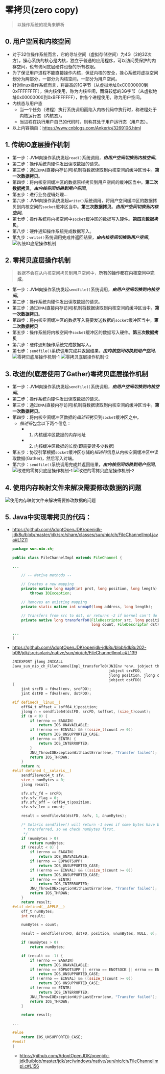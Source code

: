 # 零拷贝(zero copy)
> 以操作系统的视角来解析

## 0. 用户空间和内核空间
* 对于32位操作系统而言，它的寻址空间（虚拟存储空间）为4G（2的32次方）。操心系统的核心是内核，独立于普通的应用程序，可以访问受保护的内存空间，也有访问底层硬件设备的所有权限。
* 为了保证用户进程不能直接操作内核，保证内核的安全，操心系统将虚拟空间划分为两部分，一部分为内核空间，一部分为用户空间。
* 针对linux操作系统而言，将最高的1G字节（从虚拟地址0xC0000000到0xFFFFFFFF），供内核使用，称为内核空间，而将较低的3G字节（从虚拟地址0x00000000到0xBFFFFFFF），供各个进程使用，称为用户空间。
* 内核态与用户态
  * 当一个任务（进程）执行系统调用而陷入内核代码中执行时，称进程处于内核运行态（内核态）。
  * 当进程在执行用户自己的代码时，则称其处于用户运行态（用户态）。
* 以上内容摘自：https://www.cnblogs.com/Anker/p/3269106.html

## 1. 传统IO底层操作机制
* 第一步：JVM向操作系统发起`read()`系统调用，***由用户空间切换到内核空间***。
* 第二步：操作系统向硬件发出读取数据的请求。
* 第三步：通过`DMA`(直接内存访问)机制将数据读取到内核空间的缓冲区当中。**第一次数据拷贝**。
* 第四步：将内核空间缓冲区的数据原样拷贝到用户空间的缓冲区当中。**第二次数据拷贝**。***由内核空间切换到用户空间***。
* 第五步：进行业务逻辑处理...
* 第六步：JVM向操作系统发起`write()`系统调用，将用户空间缓冲区的数据拷贝到内核空间的`socket`缓冲区当中。**第三次数据拷贝**。***由用户空间切换到内核空间***。
* 第七步：操作系统将内核空间中`socket`缓冲区的数据写入硬件。**第四次数据拷贝**。
* 第八步：硬件通知操作系统完成数据写入。
* 第九步：`write()`系统调用完成并返回结果，***由内核空间切换到用户空间***。
![传统IO底层操作机制](https://github.com/baayso/note/blob/master/java/nio/zero-copy_1.png)

## 2. 零拷贝底层操作机制
> 数据不会在从内核空间拷贝到用户空间中，**所有的操作都在内核空间中完成**。
* 第一步：JVM向操作系统发起`sendfile()`系统调用，***由用户空间切换到内核空间***。
* 第二步：操作系统向硬件发出读取数据的请求。
* 第三步：通过`DMA`(直接内存访问)机制将数据读取到内核空间的缓冲区当中。**第一次数据拷贝**。
* 第四步：将内核空间缓冲区的数据写入将要发送数据的`socket`缓冲区当中。**第二次数据拷贝**
* 第五步：操作系统将内核空间中`socket`缓冲区的数据写入硬件。**第三次数据拷贝**
* 第六步：硬件通知操作系统完成数据写入。
* 第七步：`sendfile()`系统调用完成并返回结果，***由内核空间切换到用户空间***。
![零拷贝底层操作机制-1](https://github.com/baayso/note/blob/master/java/nio/zero-copy_2.png)
![零拷贝底层操作机制-2](https://github.com/baayso/note/blob/master/java/nio/zero-copy_5.png)

## 3. 改进的(底层使用了Gather)零拷贝底层操作机制
* 第一步：JVM向操作系统发起`sendfile()`系统调用，***由用户空间切换到内核空间***。
* 第二步：操作系统向硬件发出读取数据的请求。
* 第三步：通过`DMA`(直接内存访问)机制将数据读取到内核空间的缓冲区当中。**第一次数据拷贝**。
* 第四步：将内核空间缓冲区数据的*描述符*拷贝到`socket`缓冲区之中。
  * *描述符*包含以下两个信息：
    * 1) 内核缓冲区数据的内存地址
    * 2) 内核缓冲区数据的长度(即需要读多少数据)
* 第五步：协议引擎根据`socket`缓冲区存储的*描述符*信息从内核空间缓冲区中读取数据(Gather)，然后写入对端。
* 第六步：`sendfile()`系统调用完成并返回结果，***由内核空间切换到用户空间***。
![改进的零拷贝底层操作机制-1](https://github.com/baayso/note/blob/master/java/nio/zero-copy_6.jpg)
![改进的零拷贝底层操作机制-2](https://github.com/baayso/note/blob/master/java/nio/zero-copy_3.png)

## 4. 使用内存映射文件来解决需要修改数据的问题
![使用内存映射文件来解决需要修改数据的问题](https://github.com/baayso/note/blob/master/java/nio/zero-copy_4.png)

## 5. Java中实现零拷贝的代码：
* https://github.com/AdoptOpenJDK/openjdk-jdk8u/blob/master/jdk/src/share/classes/sun/nio/ch/FileChannelImpl.java#L1211
  ```java
  package sun.nio.ch;

  public class FileChannelImpl extends FileChannel {

  ...

      // -- Native methods --

      // Creates a new mapping
      private native long map0(int prot, long position, long length)
          throws IOException;

      // Removes an existing mapping
      private static native int unmap0(long address, long length);

      // Transfers from src to dst, or returns -2 if kernel can't do that
      private native long transferTo0(FileDescriptor src, long position,
                                      long count, FileDescriptor dst);

  ...
  }
  ```

* https://github.com/AdoptOpenJDK/openjdk-jdk8u/blob/jdk8u202-b08/jdk/src/solaris/native/sun/nio/ch/FileChannelImpl.c#L139
  ```c
  JNIEXPORT jlong JNICALL
  Java_sun_nio_ch_FileChannelImpl_transferTo0(JNIEnv *env, jobject this,
                                              jobject srcFDO,
                                              jlong position, jlong count,
                                              jobject dstFDO)
  {
      jint srcFD = fdval(env, srcFDO);
      jint dstFD = fdval(env, dstFDO);

  #if defined(__linux__)
      off64_t offset = (off64_t)position;
      jlong n = sendfile64(dstFD, srcFD, &offset, (size_t)count);
      if (n < 0) {
          if (errno == EAGAIN)
              return IOS_UNAVAILABLE;
          if ((errno == EINVAL) && ((ssize_t)count >= 0))
              return IOS_UNSUPPORTED_CASE;
          if (errno == EINTR) {
              return IOS_INTERRUPTED;
          }
          JNU_ThrowIOExceptionWithLastError(env, "Transfer failed");
          return IOS_THROWN;
      }
      return n;
  #elif defined (__solaris__)
      sendfilevec64_t sfv;
      size_t numBytes = 0;
      jlong result;

      sfv.sfv_fd = srcFD;
      sfv.sfv_flag = 0;
      sfv.sfv_off = (off64_t)position;
      sfv.sfv_len = count;

      result = sendfilev64(dstFD, &sfv, 1, &numBytes);

      /* Solaris sendfilev() will return -1 even if some bytes have been
       * transferred, so we check numBytes first.
       */
      if (numBytes > 0)
          return numBytes;
      if (result < 0) {
          if (errno == EAGAIN)
              return IOS_UNAVAILABLE;
          if (errno == EOPNOTSUPP)
              return IOS_UNSUPPORTED_CASE;
          if ((errno == EINVAL) && ((ssize_t)count >= 0))
              return IOS_UNSUPPORTED_CASE;
          if (errno == EINTR)
              return IOS_INTERRUPTED;
          JNU_ThrowIOExceptionWithLastError(env, "Transfer failed");
          return IOS_THROWN;
      }
      return result;
  #elif defined(__APPLE__)
      off_t numBytes;
      int result;

      numBytes = count;

      result = sendfile(srcFD, dstFD, position, &numBytes, NULL, 0);

      if (numBytes > 0)
          return numBytes;

      if (result == -1) {
          if (errno == EAGAIN)
              return IOS_UNAVAILABLE;
          if (errno == EOPNOTSUPP || errno == ENOTSOCK || errno == ENOTCONN)
              return IOS_UNSUPPORTED_CASE;
          if ((errno == EINVAL) && ((ssize_t)count >= 0))
              return IOS_UNSUPPORTED_CASE;
          if (errno == EINTR)
              return IOS_INTERRUPTED;
          JNU_ThrowIOExceptionWithLastError(env, "Transfer failed");
          return IOS_THROWN;
      }

      return result;

  ...

  #else
      return IOS_UNSUPPORTED_CASE;
  #endif
  }
  ```
  
  * https://github.com/AdoptOpenJDK/openjdk-jdk8u/blob/master/jdk/src/windows/native/sun/nio/ch/FileChannelImpl.c#L156
  
